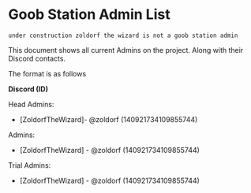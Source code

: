 # Goob Station Admin List

```admonish warning
under construction zoldorf the wizard is not a goob station admin
```

This document shows all current Admins on the project. Along with their Discord contacts.

The format is as follows

**Discord (ID)**

Head Admins:
- [ZoldorfTheWizard]- @zoldorf (140921734109855744)

Admins:
- [ZoldorfTheWizard] - @zoldorf (140921734109855744)

Trial Admins:
- [ZoldorfTheWizard] - @zoldorf (140921734109855744)
